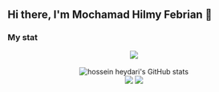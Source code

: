 ## Hi there, I'm Mochamad Hilmy Febrian 👋

### My stat
<p align="center"><img src="https://www.codewars.com/users/Hilll19/badges/large"/><br /><br />
  <img src="https://github-readme-stats.vercel.app/api?username=Hilll19&show_icons=true&include_all_commits&theme=monokai" alt="hossein heydari's GitHub stats" /><br />
  <img src="https://github-readme-streak-stats.herokuapp.com/?user=Hilll19&theme=monokai"/>
  <img src="https://github-readme-stats.vercel.app/api/top-langs/?username=Hilll19&layout=compact&theme=monokai&langs_count=12"/><br />
</p>

<!--
**Hilll19/Hilll19** is a ✨ _special_ ✨ repository because its `README.md` (this file) appears on your GitHub profile.

Here are some ideas to get you started:

- 🔭 I’m currently working on ...
- 🌱 I’m currently learning ...
- 👯 I’m looking to collaborate on ...
- 🤔 I’m looking for help with ...
- 💬 Ask me about ...
- 📫 How to reach me: ...
- 😄 Pronouns: ...
- ⚡ Fun fact: ...
-->
